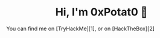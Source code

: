 <h1 align="center"> Hi, I'm 0xPotat0 🥔</h1>

<footer>
You can find me on [TryHackMe][1], or on [HackTheBox][2]

[1]: https://tryhackme.com/p/0xPotat0
[2]: https://app.hackthebox.eu/profile/719312
</footer>
